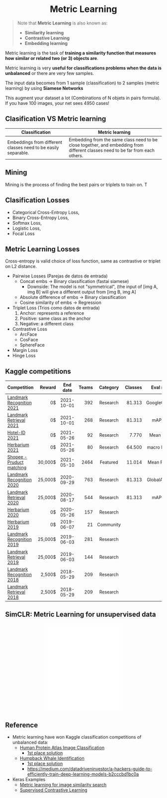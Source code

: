 <h1 align="center">Metric Learning</h1>

> Note that **Metric Learning** is also known as:
> - **Similarity learning**
> - **Contrastive Learning**
> - **Embedding learning**

Metric learning is the task of **training a similarity function that measures how similar or related two (or 3) objects are**.

Metric learning is very **useful for classifications problems when the data is unbalanced** or there are very few samples.

The input data becomes from 1 sample (classification) to 2 samples (metric learning) by using **Siamese Networks**

This augment your dataset a lot (Combinations of N objets in pairs formula). If you have 100 images, your net sees 4950 cases!



## Clasification VS Metric learning


| Classification | Metric learning |
|----------------|-----------------|
| Embeddings from different classes need to be easily separable. | Embedding from the same class need to be close together, and embedding from different classes need to be far from each others. |



## Mining
Mining is the process of finding the best pairs or triplets to train on. T



## Clasification Losses
- Categorical Cross-Entropy Loss,
- Binary Cross-Entropy Loss,
- Softmax Loss,
- Logistic Loss,
- Focal Loss


## Metric Learning Losses

Cross-entropy is valid choice of loss function, same as contrastive or triplet on L2 distance.

- Pairwise Losses (Parejas de datos de entrada)
  - Concat embs                 -> Binary classification (fastai siamese)
    - Downside: The model is not "symmetrical", (the input of [img A, img B] will give a different output from [img B, img A]
  - Absolute difference of embs -> Binary classification
  - Cosine similarity of embs   -> Regression
- Triplet Loss (Trios como datos de entrada)
  1. Anchor: represents a reference
  2. Positive: same class as the anchor
  3. Negative: a different class
- Contrastive Loss
  - ArcFace
  - CosFace
  - SphereFace
- Margin Loss
- Hinge Loss


## Kaggle competitions

| Competition                                                                          | Reward  | End date   | Teams | Category  | Classes | Eval metric     |
|:-------------------------------------------------------------------------------------|--------:|:----------:|------:|:---------:|--------:|:---------------:|
| [Landmark Recognition 2021](https://www.kaggle.com/c/landmark-recognition-2021)      |      0$ | 2021-10-01 |  392  | Research  |  81.313 | GoogleGlobalAP  |
| [Landmark Retrieval 2021](https://www.kaggle.com/c/landmark-retrieval-2021)          |      0$ | 2021-10-01 |  268  | Research  |  81.313 | mAP@100         |
| [Hotel-ID 2021](https://www.kaggle.com/c/hotel-id-2021-fgvc8)                        |      0$ | 2021-05-26 |   92  | Research  |   7.770 | Mean AP at K    |
| [Herbarium 2021](https://www.kaggle.com/c/herbarium-2021-fgvc8)                      |      0$ | 2021-05-26 |   80  | Research  |  64.500 | macro F1 score  |
| [Shopee - Pruduct matching](https://www.kaggle.com/c/shopee-product-matching)        | 30,000$ | 2021-05-10 | 2464  | Featured  |  11.014 | Mean F1 score   |
| [Landmark Recognition 2020](https://www.kaggle.com/c/landmark-recognition-2020)      | 25,000$ | 2020-09-29 |  763  | Research  |  81.313 | GlobalAP (GAP)  |
| [Landmark Retrieval 2020](https://www.kaggle.com/c/landmark-retrieval-2020)          | 25,000$ | 2020-08-17 |  544  | Research  |  81.313 | mAP@100         |
| [Herbarium 2020](https://www.kaggle.com/c/herbarium-2020-fgvc7)                      |      0$ | 2020-05-26 |  157  | Research  |         |                 |
| [Herbarium 2019](https://www.kaggle.com/c/herbarium-2019-fgvc6)                      |      0$ | 2019-06-07 |   21  | Community |         |                 |
| [Landmark Recognition 2019](https://www.kaggle.com/c/landmark-recognition-2019)      | 25,000$ | 2019-06-03 |  281  | Research  |         |                 |
| [Landmark Retrieval 2019](https://www.kaggle.com/c/landmark-retrieval-2019)          | 25,000$ | 2019-06-03 |  144  | Research  |         |                 |
| [Landmark Recognition 2018](https://www.kaggle.com/c/landmark-recognition-challenge) |  2,500$ | 2018-05-29 |  209  | Research  |         |                 |
| [Landmark Retrieval 2018](https://www.kaggle.com/c/landmark-retrieval-challenge)     |  2,500$ | 2018-05-29 |  209  | Research  |         |                 |


## SimCLR: Metric Learning for unsupervised data

<p align="center"><img width="50%" src="img/SimCLR.gif"/></p>


## Reference

- Metric learning have won Kaggle classification competitions of unbalanced data:
  - [Human Protein Atlas Image Classification](https://kaggle.com/c/human-protein-atlas-image-classification)
    - [1st place solution](https://kaggle.com/c/human-protein-atlas-image-classification/discussion/78109)
  - [Humpback Whale Identification](https://www.kaggle.com/c/humpback-whale-identification)
     - [1st place solution](https://www.kaggle.com/c/humpback-whale-identification/discussion/82366)
     - https://medium.com/datadriveninvestor/a-hackers-guide-to-efficiently-train-deep-learning-models-b2cccbd1bc0a
- Keras Examples
  - [Metric learning for image similarity search](https://keras.io/examples/vision/metric_learning)
  - [Supervised Contrastive Learning](https://keras.io/examples/vision/supervised-contrastive-learning/)
